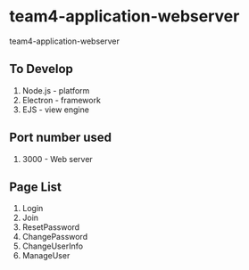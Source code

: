 # team4-application-webserver
team4-application-webserver

## To Develop
1) Node.js - platform
2) Electron - framework
3) EJS - view engine

## Port number used
1) 3000 - Web server

## Page List
1) Login
2) Join
3) ResetPassword
4) ChangePassword
5) ChangeUserInfo
6) ManageUser
